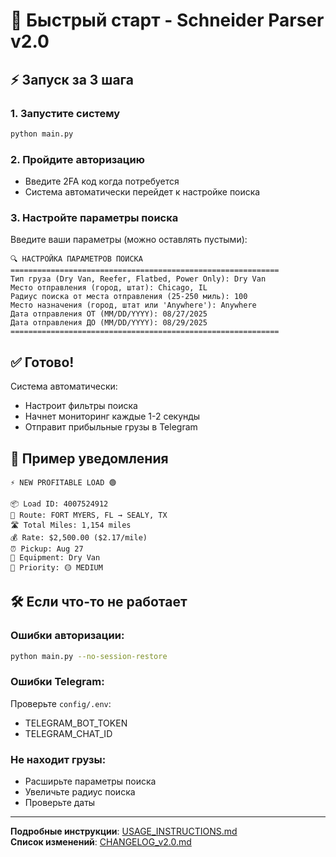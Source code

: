 # 🚀 Быстрый старт - Schneider Parser v2.0

## ⚡️ Запуск за 3 шага

### 1. Запустите систему
```bash
python main.py
```

### 2. Пройдите авторизацию
- Введите 2FA код когда потребуется
- Система автоматически перейдет к настройке поиска

### 3. Настройте параметры поиска
Введите ваши параметры (можно оставлять пустыми):

```
🔍 НАСТРОЙКА ПАРАМЕТРОВ ПОИСКА
============================================================
Тип груза (Dry Van, Reefer, Flatbed, Power Only): Dry Van
Место отправления (город, штат): Chicago, IL  
Радиус поиска от места отправления (25-250 миль): 100
Место назначения (город, штат или 'Anywhere'): Anywhere
Дата отправления ОТ (MM/DD/YYYY): 08/27/2025
Дата отправления ДО (MM/DD/YYYY): 08/29/2025
============================================================
```

## ✅ Готово!

Система автоматически:
- Настроит фильтры поиска
- Начнет мониторинг каждые 1-2 секунды  
- Отправит прибыльные грузы в Telegram

## 📱 Пример уведомления

```
⚡️ NEW PROFITABLE LOAD 🟢

📦 Load ID: 4007524912
📍 Route: FORT MYERS, FL → SEALY, TX
🛣 Total Miles: 1,154 miles  
💰 Rate: $2,500.00 ($2.17/mile)
⏰ Pickup: Aug 27
🚛 Equipment: Dry Van
🎯 Priority: 🟡 MEDIUM
```

## 🛠 Если что-то не работает

### Ошибки авторизации:
```bash
python main.py --no-session-restore
```

### Ошибки Telegram:
Проверьте `config/.env`:
- TELEGRAM_BOT_TOKEN
- TELEGRAM_CHAT_ID

### Не находит грузы:
- Расширьте параметры поиска
- Увеличьте радиус поиска
- Проверьте даты

---

**Подробные инструкции**: [USAGE_INSTRUCTIONS.md](USAGE_INSTRUCTIONS.md)  
**Список изменений**: [CHANGELOG_v2.0.md](CHANGELOG_v2.0.md)